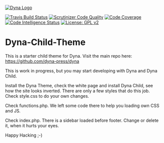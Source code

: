 [![Dyna Logo](https://github.com/dyna-press/dyna-assets/raw/master/dyna-logo/dyna-logo-150.png "Dyna Logo")](https://dyna.press)

[![Travis Build Status](https://travis-ci.com/dyna-press/dyna-child.svg?branch=master)](https://travis-ci.com/dyna-press/dyna-child) [![Scrutinizer Code Quality](https://scrutinizer-ci.com/g/dyna-press/dyna-child/badges/quality-score.png?b=master)](https://scrutinizer-ci.com/g/dyna-press/dyna-child/?branch=master) [![Code Coverage](https://scrutinizer-ci.com/g/dyna-press/dyna-child/badges/coverage.png?b=master)](https://scrutinizer-ci.com/g/dyna-press/dyna-child/?branch=master) [![Code Intelligence Status](https://scrutinizer-ci.com/g/dyna-press/dyna-child/badges/code-intelligence.svg?b=master)](https://scrutinizer-ci.com/code-intelligence) [![License: GPL v2](https://img.shields.io/badge/License-GPL%20v2-blue.svg)](https://www.gnu.org/licenses/old-licenses/gpl-2.0.en.html) 

# Dyna-Child-Theme

This is a starter child theme for Dyna. Visit the main repo here: https://github.com/dyna-press/dyna

This is work in progress, but you may start developing with Dyna and Dyna Child. 

Install the Dyna Theme, check the white page and install Dyna Child, see how the site looks inverted. There are only a few styles that do this job. Check style.css to do your own changes.

Check functions.php. We left some code there to help you loading own CSS and JS.

Check index.php. There is a sidebar loaded before footer. Change or delete it, when it hurts your eyes.

Happy Hacking ;-)
